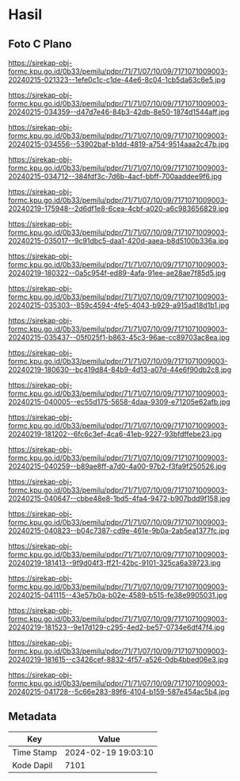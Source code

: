 # Hasil

## Foto C Plano

https://sirekap-obj-formc.kpu.go.id/0b33/pemilu/pdpr/71/71/07/10/09/7171071009003-20240215-021323--1efe0c1c-c1de-44e6-8c04-1cb5da63c6e5.jpg

https://sirekap-obj-formc.kpu.go.id/0b33/pemilu/pdpr/71/71/07/10/09/7171071009003-20240215-034359--d47d7e46-84b3-42db-8e50-1874d1544aff.jpg

https://sirekap-obj-formc.kpu.go.id/0b33/pemilu/pdpr/71/71/07/10/09/7171071009003-20240215-034556--53902baf-b1dd-4819-a754-9514aaa2c47b.jpg

https://sirekap-obj-formc.kpu.go.id/0b33/pemilu/pdpr/71/71/07/10/09/7171071009003-20240215-034712--384fdf3c-7d6b-4acf-bbff-700aaddee9f6.jpg

https://sirekap-obj-formc.kpu.go.id/0b33/pemilu/pdpr/71/71/07/10/09/7171071009003-20240219-175948--2d6df1e8-6cea-4cbf-a020-a6c983656829.jpg

https://sirekap-obj-formc.kpu.go.id/0b33/pemilu/pdpr/71/71/07/10/09/7171071009003-20240215-035017--9c91dbc5-daa1-420d-aaea-b8d5100b336a.jpg

https://sirekap-obj-formc.kpu.go.id/0b33/pemilu/pdpr/71/71/07/10/09/7171071009003-20240219-180322--0a5c954f-ed89-4afa-91ee-ae28ae7f85d5.jpg

https://sirekap-obj-formc.kpu.go.id/0b33/pemilu/pdpr/71/71/07/10/09/7171071009003-20240215-035303--859c4594-4fe5-4043-b929-a915ad18d1b1.jpg

https://sirekap-obj-formc.kpu.go.id/0b33/pemilu/pdpr/71/71/07/10/09/7171071009003-20240215-035437--05f025f1-b863-45c3-96ae-cc89703ac8ea.jpg

https://sirekap-obj-formc.kpu.go.id/0b33/pemilu/pdpr/71/71/07/10/09/7171071009003-20240219-180630--bc419d84-84b9-4d13-a07d-44e6f90db2c8.jpg

https://sirekap-obj-formc.kpu.go.id/0b33/pemilu/pdpr/71/71/07/10/09/7171071009003-20240215-040005--ec55d175-5658-4daa-9309-e71205e62afb.jpg

https://sirekap-obj-formc.kpu.go.id/0b33/pemilu/pdpr/71/71/07/10/09/7171071009003-20240219-181202--6fc6c3ef-4ca6-41eb-9227-93bfdffebe23.jpg

https://sirekap-obj-formc.kpu.go.id/0b33/pemilu/pdpr/71/71/07/10/09/7171071009003-20240215-040259--b89ae8ff-a7d0-4a00-97b2-f3fa9f250526.jpg

https://sirekap-obj-formc.kpu.go.id/0b33/pemilu/pdpr/71/71/07/10/09/7171071009003-20240215-040647--cbbe48e8-1bd5-4fa4-9472-b907bdd9f158.jpg

https://sirekap-obj-formc.kpu.go.id/0b33/pemilu/pdpr/71/71/07/10/09/7171071009003-20240215-040823--b04c7387-cd9e-461e-9b0a-2ab5ea1377fc.jpg

https://sirekap-obj-formc.kpu.go.id/0b33/pemilu/pdpr/71/71/07/10/09/7171071009003-20240219-181413--9f9d04f3-ff21-42bc-9101-325ca6a39723.jpg

https://sirekap-obj-formc.kpu.go.id/0b33/pemilu/pdpr/71/71/07/10/09/7171071009003-20240215-041115--43e57b0a-b02e-4589-b515-fe38e9905031.jpg

https://sirekap-obj-formc.kpu.go.id/0b33/pemilu/pdpr/71/71/07/10/09/7171071009003-20240219-181523--9e17d129-c295-4ed2-be57-0734e6df47f4.jpg

https://sirekap-obj-formc.kpu.go.id/0b33/pemilu/pdpr/71/71/07/10/09/7171071009003-20240219-181615--c3426cef-8832-4f57-a526-0db4bbed06e3.jpg

https://sirekap-obj-formc.kpu.go.id/0b33/pemilu/pdpr/71/71/07/10/09/7171071009003-20240215-041728--5c66e283-89f6-4104-b159-587e454ac5b4.jpg


## Metadata

| Key        | Value               |
| ---------- | ------------------- |
| Time Stamp | 2024-02-19 19:03:10 |
| Kode Dapil | 7101                |



